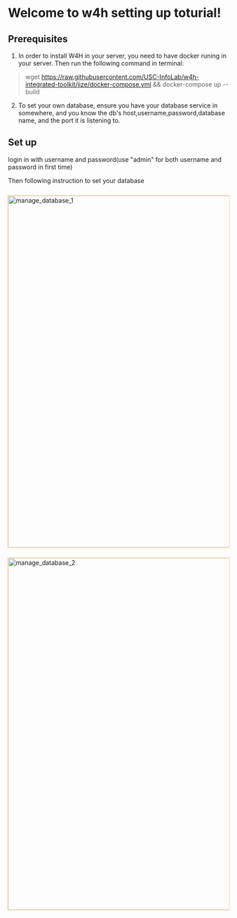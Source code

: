 # Welcome to w4h setting up toturial!

## Prerequisites
1. In order to install W4H in your server, you need to have docker runing in your server. Then run the following command in terminal:
> wget https://raw.githubusercontent.com/USC-InfoLab/w4h-integrated-toolkit/jize/docker-compose.yml && docker-compose up --build

2. To set your own database, ensure you have your database service in somewhere, and you know the
db's host,username,password,database name, and the port it is listening to.

## Set up
login in with username and password(use "admin" for both username and password in first time)

Then following instruction to set your database
    <div style="display: flex;justify-content: center; "><img src="/static/manage_database_1.png" alt="manage_database_1" style="margin:10px;width:800px;border: 2px solid rgba(252, 176, 69, 0.3);"/></div>
    <div style="display: flex;justify-content: center; "><img src="/static/manage_database_2.png" alt="manage_database_2" style="margin:10px;width:800px;border: 2px solid rgba(252, 176, 69, 0.3);"/></div>
